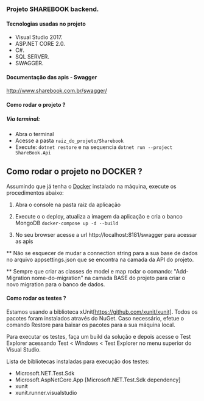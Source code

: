 ### Projeto SHAREBOOK backend.
#### Tecnologias usadas no projeto

- Visual Studio 2017.
- ASP.NET CORE 2.0.
- C#.
- SQL SERVER.
- SWAGGER.

#### Documentação das apis - Swagger

http://www.sharebook.com.br/swagger/

#### Como rodar o projeto ?

##### Via terminal:

- Abra o terminal
- Acesse a pasta `raiz_do_projeto/Sharebook`
- Execute: ```dotnet restore``` e na sequencia ```dotnet run --project ShareBook.Api```

## Como rodar o projeto no DOCKER ?

Assumindo que já tenha o [Docker](https://www.docker.com) instalado na máquina, execute os procedimentos abaixo:

1. Abra o console na pasta raiz da aplicação

2. Execute o o deploy, atualiza a imagem da aplicação e cria o banco MongoDB ```docker-compose up -d --build```

3. No seu browser acesse a url http://localhost:8181/swagger para acessar as apis


** Não se esquecer de mudar a connection string para a sua base de dados no arquivo appsettings.json que se encontra na camada da API do projeto.

** Sempre que criar as classes de model e map  rodar o comando:
"Add-Migration nome-do-migration" na camada BASE do projeto  para criar o novo migration para o  banco de dados.

#### Como rodar os testes ?

Estamos usando a biblioteca xUnit[https://github.com/xunit/xunit]. Todos os pacotes foram instalados através do NuGet. Caso necessário, efetue o comando Restore para baixar os pacotes para a sua máquina local.

Para executar os testes, faça um build da solução e depois acesse o Test Explorer acessando Test < Windows < Test Explorer no menu superior do Visual Studio.

Lista de bibliotecas instaladas para execução dos testes:
- Microsoft.NET.Test.Sdk
- Microsoft.AspNetCore.App [Microsoft.NET.Test.Sdk dependency]
- xunit
- xunit.runner.visualstudio
